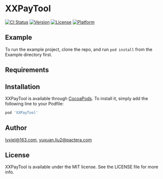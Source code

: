 # XXPayTool

[![CI Status](http://img.shields.io/travis/lyxiel@163.com/XXPayTool.svg?style=flat)](https://travis-ci.org/lyxiel@163.com/XXPayTool)
[![Version](https://img.shields.io/cocoapods/v/XXPayTool.svg?style=flat)](http://cocoapods.org/pods/XXPayTool)
[![License](https://img.shields.io/cocoapods/l/XXPayTool.svg?style=flat)](http://cocoapods.org/pods/XXPayTool)
[![Platform](https://img.shields.io/cocoapods/p/XXPayTool.svg?style=flat)](http://cocoapods.org/pods/XXPayTool)

## Example

To run the example project, clone the repo, and run `pod install` from the Example directory first.

## Requirements

## Installation

XXPayTool is available through [CocoaPods](http://cocoapods.org). To install
it, simply add the following line to your Podfile:

```ruby
pod 'XXPayTool'
```

## Author

lyxiel@163.com, yuxuan.liu2@pactera.com

## License

XXPayTool is available under the MIT license. See the LICENSE file for more info.
